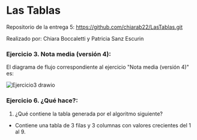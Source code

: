 # Las Tablas
Repositorio de la entrega 5: https://github.com/chiarab22/LasTablas.git

Realizado por: Chiara Boccaletti y Patricia Sanz Escurin

### Ejercicio 3. Nota media (versión 4):
El diagrama de flujo correspondiente al ejercicio "Nota media (versión 4)" es:

![Ejercicio3 drawio](https://user-images.githubusercontent.com/98779707/156349065-6ba72fb3-3ea3-47cf-bd1d-4ec30ca9493d.svg)


### Ejercicio 6. ¿Qué hace?:
1. ¿Qué contiene la tabla generada por el algoritmo siguiente?
- Contiene una tabla de 3 filas y 3 columnas con valores crecientes del 1 al 9.
